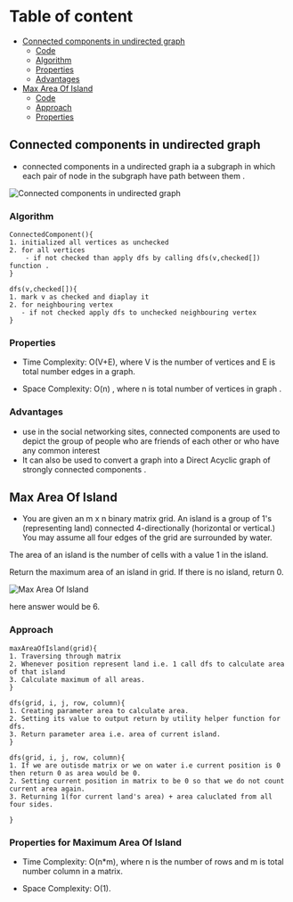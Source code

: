 # Table of content
- [Connected components in undirected graph](#connected-components-in-undirected-graph)
    - [Code](ConnectedComponentUndirectedGraph.cpp)
    - [Algorithm](#algorithm)
    - [Properties](#properties)
    - [Advantages](#advantages)
- [Max Area Of Island](#max-area-of-island)
    - [Code](MaxAreaOfIsland.cpp)
    - [Approach](#approach)
    - [Properties](#properties-for-maximum-area-of-island)


## Connected components in undirected graph
- connected components in a undirected graph ia a subgraph in which each pair of node in the subgraph have path between them .

<!-- image to help better explain the concept -->

![Connected components in undirected graph](https://media.geeksforgeeks.org/wp-content/uploads/20190401132549/Diagram.jpg)

### Algorithm
```
ConnectedComponent(){
1. initialized all vertices as unchecked
2. for all vertices
    - if not checked than apply dfs by calling dfs(v,checked[]) function .
}

dfs(v,checked[]){
1. mark v as checked and diaplay it
2. for neighbouring vertex 
   - if not checked apply dfs to unchecked neighbouring vertex
}

```

### Properties

- Time Complexity: O(V+E), where V is the number of vertices and E is total number edges in a graph.

- Space Complexity: O(n) , where n is total number of vertices in graph .

### Advantages
- use in the social networking sites, connected components are used to depict the group of people who are friends of each other or who have any common interest
- It can also be used to convert a graph into a Direct Acyclic graph of strongly connected components .


## Max Area Of Island
- You are given an m x n binary matrix grid. An island is a group of 1's (representing land) connected 4-directionally (horizontal or vertical.) You may assume all four edges of the grid are surrounded by water.

The area of an island is the number of cells with a value 1 in the island.

Return the maximum area of an island in grid. If there is no island, return 0.

<!-- image to help better explain the concept -->

![Max Area Of Island](https://assets.leetcode.com/uploads/2021/05/01/maxarea1-grid.jpg)

here answer would be 6.

### Approach
```
maxAreaOfIsland(grid){
1. Traversing through matrix
2. Whenever position represent land i.e. 1 call dfs to calculate area of that island
3. Calculate maximum of all areas.
}

dfs(grid, i, j, row, column){
1. Creating parameter area to calculate area.
2. Setting its value to output return by utility helper function for dfs.
3. Return parameter area i.e. area of current island.
}

dfs(grid, i, j, row, column){
1. If we are outisde matrix or we on water i.e current position is 0 then return 0 as area would be 0.
2. Setting current position in matrix to be 0 so that we do not count current area again.
3. Returning 1(for current land's area) + area caluclated from all four sides.

}

```

### Properties for Maximum Area Of Island

- Time Complexity: O(n*m), where n is the number of rows and m is total number column in a matrix.

- Space Complexity: O(1).
